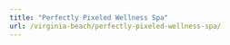 ```yaml
---
title: "Perfectly Pixeled Wellness Spa"
url: /virginia-beach/perfectly-pixeled-wellness-spa/
---
```

